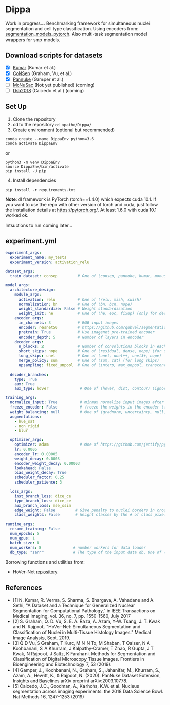 # Dippa
Work in progress...
Benchmarking framework for simultaneous nuclei segmentation and cell type classification.
Using encoders from: [segmentation_models_pytorch](https://github.com/qubvel/segmentation_models.pytorch).
Also multi-task segmentation model wrappers for smp models. 

## Download scripts for datasets
* [x] [Kumar](https://ieeexplore.ieee.org/document/7872382) (Kumar et al.)
* [x] [CoNSep](https://arxiv.org/pdf/1812.06499) (Graham, Vu, et al.)
* [x] [Pannuke](https://arxiv.org/abs/2003.10778) (Gamper et al.)
* [ ] [MoNuSac](https://monusac-2020.grand-challenge.org/) (Not yet published) (coming)
* [ ] [Dsb2018](https://www.kaggle.com/c/data-science-bowl-2018) (Caicedo et al.) (coming)

## Set Up
1. Clone the repository
2. cd to the repository `cd <path>/Dippa/`
3. Create environment (optional but recommended) 
```
conda create --name DippaEnv python=3.6
conda activate DippaEnv
```
or 

```
python3 -m venv DippaEnv
source DippaEnv/bin/activate
pip install -U pip
```

4. Install dependencies 
```
pip install -r requirements.txt
```

**Note**: dl framework is PyTorch (torch==1.4.0) which expects cuda 10.1. If you want to use the repo with other version of torch and cuda, just follow the installation details at https://pytorch.org/. At least 1.6.0 with cuda 10.1 worked ok. 


Intsuctions to run coming later...

## experiment.yml

```yaml
experiment_args:
  experiment_name: my_tests
  experiment_version: activation_relu

dataset_args:
  train_dataset: consep         # One of (consep, pannuke, kumar, monusac)

model_args:
  architecture_design:
    module_args:
      activation: relu          # One of (relu, mish, swish)
      normalization: bn         # One of (bn, bcn, nope)
      weight_standardize: False # Weight standardization
      weight_init: he           # One of (he, eoc, fixup) (only for decoder if pretrain)
    encoder_args:
      in_channels: 3            # RGB input images
      encoder: resnet50         # https://github.com/qubvel/segmentation_models.pytorch
      pretrain: True            # Use imagenet pre-trained encoder
      encoder_depth: 5          # Number of layers in encoder
    decoder_args:
      n_blocks: 2               # Number of convolutions blocks in each decoder block
      short_skips: nope         # One of (residual, dense, nope) (for decoder branch only)
      long_skips: unet          # One of (unet, unet++, unet3+, nope)
      merge_policy: sum         # One of (sum, cat) (for long skips)
      upsampling: fixed_unpool  # One of (interp, max_unpool, transconv, fixed_unpool)

  decoder_branches:
    type: True
    aux: True
    aux_type: hover              # One of (hover, dist, contour) (ignored if aux=False)

training_args:
  normalize_input: True          # minmax normalize input images after augs
  freeze_encoder: False          # freeze the weights in the encoder (for fine tuning)
  weight_balancing: null         # One of (gradnorm, uncertainty, null)
  augmentations:
    - hue_sat
    - non_rigid
    - blur

  optimizer_args:
    optimizer: adam              # One of https://github.com/jettify/pytorch-optimizer 
    lr: 0.0005
    encoder_lr: 0.00005
    weight_decay: 0.0003
    encoder_weight_decay: 0.00003
    lookahead: False
    bias_weight_decay: True
    scheduler_factor: 0.25
    scheduler_patience: 3

  loss_args:
    inst_branch_loss: dice_ce
    type_branch_loss: dice_ce
    aux_branch_loss: mse_ssim
    edge_weight: False         # Give penalty to nuclei borders in cross-entropy based losses
    class_weights: False       # Weight classes by the # of class pixels in the data

runtime_args:
  resume_training: False
  num_epochs: 5
  num_gpus: 1
  batch_size: 8
  num_workers: 8              # number workers for data loader
  db_type: "zarr"             # The type of the input data db. One of (hdf5, zarr). 
```

Borrowing functions and utilities from:

- HoVer-Net [repository](https://github.com/vqdang/hover_net)


## References

- [1] N. Kumar, R. Verma, S. Sharma, S. Bhargava, A. Vahadane and A. Sethi, "A Dataset and a Technique for Generalized Nuclear Segmentation for Computational Pathology," in IEEE Transactions on Medical Imaging, vol. 36, no. 7, pp. 1550-1560, July 2017 
- [2] S. Graham, Q. D. Vu, S. E. A. Raza, A. Azam, Y-W. Tsang, J. T. Kwak and N. Rajpoot. "HoVer-Net: Simultaneous Segmentation and Classification of Nuclei in Multi-Tissue Histology Images." Medical Image Analysis, Sept. 2019.
- [3] Q D Vu, S Graham, T Kurc, M N N To, M Shaban, T Qaiser, N A Koohbanani, S A Khurram, J Kalpathy-Cramer, T Zhao, R Gupta, J T Kwak, N Rajpoot, J Saltz, K Farahani. Methods for Segmentation and Classification of Digital Microscopy Tissue Images. Frontiers in Bioengineering and Biotechnology 7, 53 (2019).  
- [4] Gamper, J., Koohbanani, N., Graham, S., Jahanifar, M., Khurram, S., Azam, A., Hewitt, K., & Rajpoot, N. (2020). PanNuke Dataset Extension, Insights and Baselines arXiv preprint arXiv:2003.10778.
- [5] Caicedo, J.C., Goodman, A., Karhohs, K.W. et al. Nucleus segmentation across imaging experiments: the 2018 Data Science Bowl. Nat Methods 16, 1247–1253 (2019)
